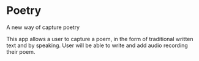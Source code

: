 # Poetry
A new way of capture poetry

This app allows a user to capture a poem, in the form of traditional written text and by speaking. 
User will be able to write and add audio recording their poem.


